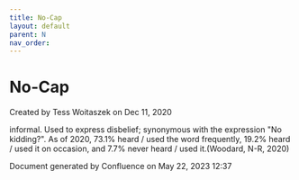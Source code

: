 ```yaml
---
title: No-Cap
layout: default
parent: N
nav_order:
---
```


# No-Cap

Created by  Tess Woitaszek on Dec 11, 2020

informal. Used to express disbelief; synonymous with the expression &quot;No kidding?&quot;. As of 2020, 73.1% heard / used the word frequently, 19.2% heard / used it on occasion, and 7.7% never heard / used it.(Woodard, N-R, 2020)

Document generated by Confluence on May 22, 2023 12:37


